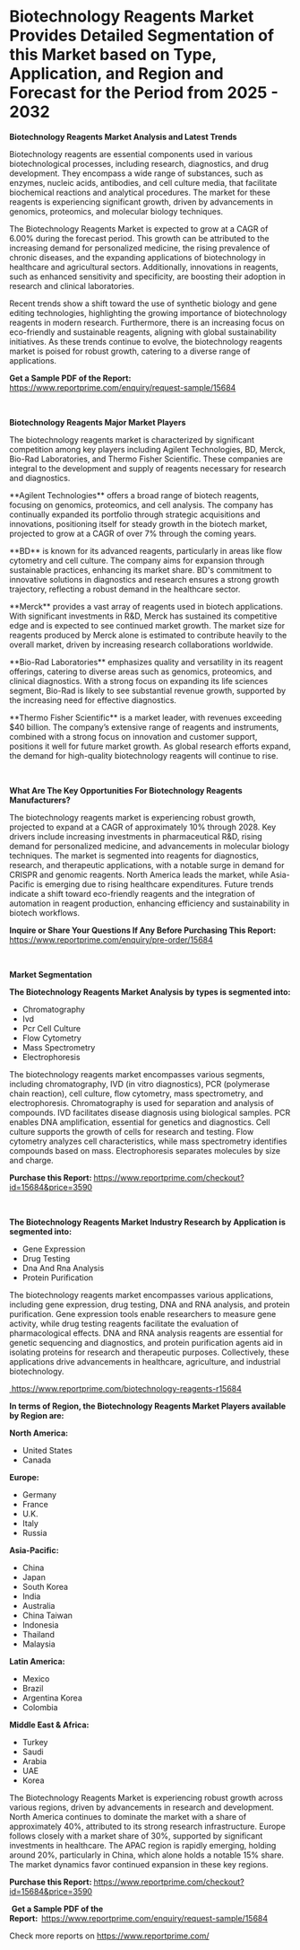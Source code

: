 <p><h1>Biotechnology Reagents Market Provides Detailed Segmentation of this Market based on Type, Application, and Region and Forecast for the Period from 2025 - 2032</h1></p><p><strong>Biotechnology Reagents Market Analysis and Latest Trends</strong></p>
<p><p>Biotechnology reagents are essential components used in various biotechnological processes, including research, diagnostics, and drug development. They encompass a wide range of substances, such as enzymes, nucleic acids, antibodies, and cell culture media, that facilitate biochemical reactions and analytical procedures. The market for these reagents is experiencing significant growth, driven by advancements in genomics, proteomics, and molecular biology techniques.</p><p>The Biotechnology Reagents Market is expected to grow at a CAGR of 6.00% during the forecast period. This growth can be attributed to the increasing demand for personalized medicine, the rising prevalence of chronic diseases, and the expanding applications of biotechnology in healthcare and agricultural sectors. Additionally, innovations in reagents, such as enhanced sensitivity and specificity, are boosting their adoption in research and clinical laboratories.</p><p>Recent trends show a shift toward the use of synthetic biology and gene editing technologies, highlighting the growing importance of biotechnology reagents in modern research. Furthermore, there is an increasing focus on eco-friendly and sustainable reagents, aligning with global sustainability initiatives. As these trends continue to evolve, the biotechnology reagents market is poised for robust growth, catering to a diverse range of applications.</p></p>
<p><strong>Get a Sample PDF of the Report:&nbsp;</strong> <a href="https://www.reportprime.com/enquiry/request-sample/15684?utm_campaign=1835&utm_medium=2&utm_source=Github&utm_content=ia&utm_term=20032025&utm_id=biotechnology-reagents">https://www.reportprime.com/enquiry/request-sample/15684</a></p>
<p>&nbsp;</p>
<p><strong>Biotechnology Reagents Major Market Players</strong></p>
<p><p>The biotechnology reagents market is characterized by significant competition among key players including Agilent Technologies, BD, Merck, Bio-Rad Laboratories, and Thermo Fisher Scientific. These companies are integral to the development and supply of reagents necessary for research and diagnostics.</p><p>**Agilent Technologies** offers a broad range of biotech reagents, focusing on genomics, proteomics, and cell analysis. The company has continually expanded its portfolio through strategic acquisitions and innovations, positioning itself for steady growth in the biotech market, projected to grow at a CAGR of over 7% through the coming years.</p><p>**BD** is known for its advanced reagents, particularly in areas like flow cytometry and cell culture. The company aims for expansion through sustainable practices, enhancing its market share. BD's commitment to innovative solutions in diagnostics and research ensures a strong growth trajectory, reflecting a robust demand in the healthcare sector.</p><p>**Merck** provides a vast array of reagents used in biotech applications. With significant investments in R&D, Merck has sustained its competitive edge and is expected to see continued market growth. The market size for reagents produced by Merck alone is estimated to contribute heavily to the overall market, driven by increasing research collaborations worldwide.</p><p>**Bio-Rad Laboratories** emphasizes quality and versatility in its reagent offerings, catering to diverse areas such as genomics, proteomics, and clinical diagnostics. With a strong focus on expanding its life sciences segment, Bio-Rad is likely to see substantial revenue growth, supported by the increasing need for effective diagnostics.</p><p>**Thermo Fisher Scientific** is a market leader, with revenues exceeding $40 billion. The company’s extensive range of reagents and instruments, combined with a strong focus on innovation and customer support, positions it well for future market growth. As global research efforts expand, the demand for high-quality biotechnology reagents will continue to rise.</p></p>
<p>&nbsp;</p>
<p><strong>What Are The Key Opportunities For Biotechnology Reagents Manufacturers?</strong></p>
<p><p>The biotechnology reagents market is experiencing robust growth, projected to expand at a CAGR of approximately 10% through 2028. Key drivers include increasing investments in pharmaceutical R&D, rising demand for personalized medicine, and advancements in molecular biology techniques. The market is segmented into reagents for diagnostics, research, and therapeutic applications, with a notable surge in demand for CRISPR and genomic reagents. North America leads the market, while Asia-Pacific is emerging due to rising healthcare expenditures. Future trends indicate a shift toward eco-friendly reagents and the integration of automation in reagent production, enhancing efficiency and sustainability in biotech workflows.</p></p>
<p><strong>Inquire or Share Your Questions If Any Before Purchasing This Report:</strong> <a href="https://www.reportprime.com/enquiry/pre-order/15684?utm_campaign=1835&utm_medium=2&utm_source=Github&utm_content=ia&utm_term=20032025&utm_id=biotechnology-reagents">https://www.reportprime.com/enquiry/pre-order/15684</a></p>
<p>&nbsp;</p>
<p><strong>Market Segmentation</strong></p>
<p><strong>The Biotechnology Reagents Market Analysis by types is segmented into:</strong></p>
<p><ul><li>Chromatography</li><li>Ivd</li><li>Pcr Cell Culture</li><li>Flow Cytometry</li><li>Mass Spectrometry</li><li>Electrophoresis</li></ul></p>
<p><p>The biotechnology reagents market encompasses various segments, including chromatography, IVD (in vitro diagnostics), PCR (polymerase chain reaction), cell culture, flow cytometry, mass spectrometry, and electrophoresis. Chromatography is used for separation and analysis of compounds. IVD facilitates disease diagnosis using biological samples. PCR enables DNA amplification, essential for genetics and diagnostics. Cell culture supports the growth of cells for research and testing. Flow cytometry analyzes cell characteristics, while mass spectrometry identifies compounds based on mass. Electrophoresis separates molecules by size and charge.</p></p>
<p><strong>Purchase this Report:&nbsp;</strong><a href="https://www.reportprime.com/checkout?id=15684&price=3590&utm_campaign=1835&utm_medium=2&utm_source=Github&utm_content=ia&utm_term=20032025&utm_id=biotechnology-reagents">https://www.reportprime.com/checkout?id=15684&price=3590</a></p>
<p>&nbsp;</p>
<p><strong>The Biotechnology Reagents Market Industry Research by Application is segmented into:</strong></p>
<p><ul><li>Gene Expression</li><li>Drug Testing</li><li>Dna And Rna Analysis</li><li>Protein Purification</li></ul></p>
<p><p>The biotechnology reagents market encompasses various applications, including gene expression, drug testing, DNA and RNA analysis, and protein purification. Gene expression tools enable researchers to measure gene activity, while drug testing reagents facilitate the evaluation of pharmacological effects. DNA and RNA analysis reagents are essential for genetic sequencing and diagnostics, and protein purification agents aid in isolating proteins for research and therapeutic purposes. Collectively, these applications drive advancements in healthcare, agriculture, and industrial biotechnology.</p></p>
<p><a href="https://www.reportprime.com/biotechnology-reagents-r15684?utm_campaign=1835&utm_medium=2&utm_source=Github&utm_content=ia&utm_term=20032025&utm_id=biotechnology-reagents">&nbsp;https://www.reportprime.com/biotechnology-reagents-r15684</a></p>
<p><strong>In terms of Region, the Biotechnology Reagents Market Players available by Region are:</strong></p>
<p>
    <p> <strong> North America: </strong>
        <ul>
            <li>United States</li>
            <li>Canada</li>
        </ul>
        </p> 
    <p> <strong> Europe: </strong>
        <ul>
            <li>Germany</li>
            <li>France</li>
            <li>U.K.</li>
            <li>Italy</li>
            <li>Russia</li>
        </ul>
        </p> 
    <p> <strong> Asia-Pacific: </strong>
        <ul>
            <li>China</li>
            <li>Japan</li>
            <li>South Korea</li>
            <li>India</li>
            <li>Australia</li>
            <li>China Taiwan</li>
            <li>Indonesia</li>
            <li>Thailand</li>
            <li>Malaysia</li>
        </ul>
        </p> 
    <p> <strong> Latin America: </strong>
        <ul>
            <li>Mexico</li>
            <li>Brazil</li>
            <li>Argentina Korea</li>
            <li>Colombia</li>
        </ul>
        </p> 
    <p> <strong> Middle East & Africa: </strong>
        <ul>
            <li>Turkey</li>
            <li>Saudi</li>
            <li>Arabia</li>
            <li>UAE</li>
            <li>Korea</li>
        </ul>
    </p>
    </p>
<p><p>The Biotechnology Reagents Market is experiencing robust growth across various regions, driven by advancements in research and development. North America continues to dominate the market with a share of approximately 40%, attributed to its strong research infrastructure. Europe follows closely with a market share of 30%, supported by significant investments in healthcare. The APAC region is rapidly emerging, holding around 20%, particularly in China, which alone holds a notable 15% share. The market dynamics favor continued expansion in these key regions.</p></p>
<p><strong>Purchase this Report: </strong><a href="https://www.reportprime.com/checkout?id=15684&price=3590&utm_campaign=1835&utm_medium=2&utm_source=Github&utm_content=ia&utm_term=20032025&utm_id=biotechnology-reagents">https://www.reportprime.com/checkout?id=15684&price=3590</a></p>
<p>&nbsp;<strong>Get a Sample PDF of the Report:&nbsp;&nbsp;</strong><a href="https://www.reportprime.com/enquiry/request-sample/15684?utm_campaign=1835&utm_medium=2&utm_source=Github&utm_content=ia&utm_term=20032025&utm_id=biotechnology-reagents">https://www.reportprime.com/enquiry/request-sample/15684</a></p>
<p><strong></strong></p>
<p>Check more reports on <a href="https://www.reportprime.com/?utm_campaign=1835&utm_medium=2&utm_source=Github&utm_content=ia&utm_term=20032025&utm_id=biotechnology-reagents">https://www.reportprime.com/</a></p>